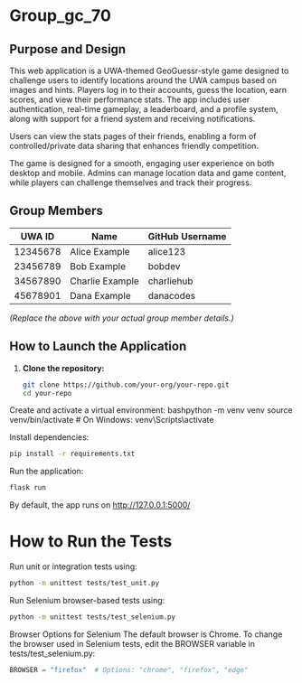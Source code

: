 # Group_gc_70

## Purpose and Design
This web application is a UWA-themed GeoGuessr-style game designed to challenge users to identify locations around the UWA campus based on images and hints. Players log in to their accounts, guess the location, earn scores, and view their performance stats. The app includes user authentication, real-time gameplay, a leaderboard, and a profile system, along with support for a friend system and receiving notifications. 

Users can view the stats pages of their friends, enabling a form of controlled/private data sharing that enhances friendly competition.

The game is designed for a smooth, engaging user experience on both desktop and mobile. Admins can manage location data and game content, while players can challenge themselves and track their progress.

## Group Members
| UWA ID     | Name            | GitHub Username   |
|------------|------------------|-------------------|
| 12345678   | Alice Example     | alice123          |
| 23456789   | Bob Example       | bobdev            |
| 34567890   | Charlie Example   | charliehub        |
| 45678901   | Dana Example      | danacodes         |

*(Replace the above with your actual group member details.)*

## How to Launch the Application
1. **Clone the repository:**
   ```bash
   git clone https://github.com/your-org/your-repo.git
   cd your-repo

Create and activate a virtual environment:
bashpython -m venv venv
source venv/bin/activate  # On Windows: venv\Scripts\activate

Install dependencies:
```bash
pip install -r requirements.txt
```

Run the application:
```bash
flask run
```

By default, the app runs on http://127.0.0.1:5000/
# How to Run the Tests

Run unit or integration tests using:
```bash
python -m unittest tests/test_unit.py
```
Run Selenium browser-based tests using:
```bash
python -m unittest tests/test_selenium.py
```

Browser Options for Selenium
The default browser is Chrome. To change the browser used in Selenium tests, edit the BROWSER variable in tests/test_selenium.py:
```python
BROWSER = "firefox"  # Options: "chrome", "firefox", "edge"
```
